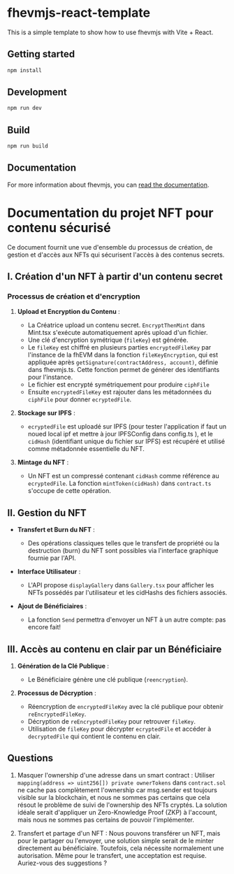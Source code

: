 # fhevmjs-react-template

This is a simple template to show how to use fhevmjs with Vite + React.

## Getting started

```bash
npm install
```

## Development

```bash
npm run dev
```

## Build

```bash
npm run build
```

## Documentation

For more information about fhevmjs, you can [read the documentation](https://docs.zama.ai/fhevm).



# Documentation du projet NFT pour contenu sécurisé

Ce document fournit une vue d'ensemble du processus de création, de gestion et d'accès aux NFTs qui sécurisent l'accès à des contenus secrets.

## I. Création d'un NFT à partir d'un contenu secret

### Processus de création et d'encryption

1. **Upload et Encryption du Contenu** :
    - La Créatrice upload un contenu secret. `EncryptThenMint` dans Mint.tsx s'exécute automatiquement aprés upload d'un fichier. 
    - Une clé d'encryption symétrique (`fileKey`) est générée.
    - Le `fileKey` est chiffré en plusieurs parties `encryptedFileKey` par l'instance de la fhEVM dans la fonction `fileKeyEncryption`, qui est appliquée après `getSignature(contractAddress, account)`, définie dans fhevmjs.ts. Cette fonction permet de générer des identifiants pour l'instance.
    - Le fichier est encrypté symétriquement pour produire `ciphFile` 
    - Ensuite `encryptedFileKey` est rajouter  dans les  métadonnées  du `ciphFile` pour donner `ecryptedFile`.

2. **Stockage sur IPFS** :
    - `ecryptedFile` est uploadé sur IPFS (pour tester l'application if faut un noued local ipf et mettre à jour IPFSConfig dans config.ts ), et le `cidHash` (identifiant unique du fichier sur IPFS) est récupéré et utilisé comme métadonnée essentielle du NFT.


3. **Mintage du NFT** :
    - Un NFT est un compressé contenant `cidHash` comme référence au `ecryptedFile`. La fonction `mintToken(cidHash)` dans `contract.ts` s'occupe de cette opération. 

## II. Gestion du NFT

- **Transfert et Burn du NFT** :
    - Des opérations classiques telles que le transfert de propriété ou la destruction (burn) du NFT sont possibles via l'interface graphique fournie par l'API.

- **Interface Utilisateur** :
    - L'API propose `displayGallery` dans `Gallery.tsx` pour afficher les NFTs possédés par l'utilisateur et les cidHashs des fichiers associés.

- **Ajout de Bénéficiaires** :
    - La fonction `Send` permettra d'envoyer un NFT à un autre compte: pas encore fait!

## III. Accès au contenu en clair par un Bénéficiaire

1. **Génération de la Clé Publique** :
    - Le Bénéficiaire génère une clé publique (`reencryption`).

2. **Processus de Décryption** :
    - Réencryption de `encryptedFileKey` avec la clé publique pour obtenir `reEncryptedFileKey`.
    - Décryption de `reEncryptedFileKey` pour retrouver `fileKey`.
    - Utilisation de `fileKey` pour décrypter `ecryptedFile` et accéder à `decryptedFile` qui contient le contenu en clair.


## Questions

1. Masquer l'ownership d'une adresse dans un smart contract : Utiliser `mapping(address => uint256[]) private ownerTokens` dans `contract.sol` ne cache pas complètement l'ownership car msg.sender est toujours visible sur la blockchain, et nous ne sommes pas certains que cela résout le problème de suivi de l'ownership des NFTs cryptés. La solution idéale serait d'appliquer un Zero-Knowledge Proof (ZKP) à l'account, mais nous ne sommes pas certains de pouvoir l'implémenter.


2. Transfert et partage d'un NFT : Nous pouvons transférer un NFT, mais pour le partager ou l'envoyer, une solution simple serait de le minter directement au bénéficiaire. Toutefois, cela nécessite normalement une autorisation. Même pour le transfert, une acceptation est requise. Auriez-vous des suggestions ?

